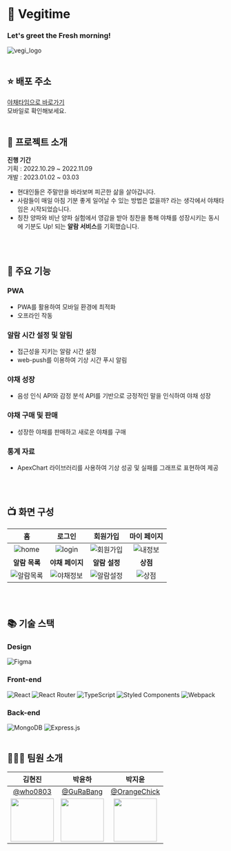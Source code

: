 # 🥗 Vegitime

### Let's greet the Fresh morning!
![vegi_logo](https://user-images.githubusercontent.com/65334125/222830902-de4c3c17-c738-48b2-a315-f95bda31e5ab.png)
<br>
<br>

## ⭐ 배포 주소
[야채타임으로 바로가기](https://vegitime-379420.du.r.appspot.com/)
<br>
모바일로 확인해보세요.
<br>
<br>

## 🤔 프로젝트 소개
**진행 기간**
<br>
기획 : 2022.10.29 ~ 2022.11.09 
<br>
개발 : 2023.01.02 ~ 03.03
- 현대인들은 주말만을 바라보며 피곤한 삶을 살아갑니다. 
- 사람들이 매일 아침 기분 좋게 일어날 수 있는 방법은 없을까? 라는 생각에서 야채타임은 시작되었습니다.
- 칭찬 양파와 비난 양파 실험에서 영감을 받아 칭찬을 통해 야채를 성장시키는 동시에 기분도 Up! 되는 **알람 서비스**를 기획했습니다. 
<br>
<br>

## 📌 주요 기능
### PWA
  - PWA를 활용하여 모바일 환경에 최적화
  - 오프라인 작동
  
### 알람 시간 설정 및 알림 
  - 접근성을 지키는 알람 시간 설정
  - web-push를 이용하여 기상 시간 푸시 알림

### 야채 성장
  - 음성 인식 API와 감정 분석 API를 기반으로 긍정적인 말을 인식하여 야채 성장 

### 야채 구매 및 판매
  - 성장한 야채를 판매하고 새로운 야채를 구매

### 통계 자료 
  - ApexChart 라이브러리를 사용하여 기상 성공 및 실패를 그래프로 표현하여 제공
<br>
<br>

## 📺 화면 구성
| 홈 | 로그인 | 회원가입| 마이 페이지|
| :--------------: | :--------------: | :--------------: | :--------------: |
| ![home](https://user-images.githubusercontent.com/65334125/222840182-707ad1da-8545-42ec-8a55-de3dbe9a0ae9.png) | ![login](https://user-images.githubusercontent.com/65334125/222840207-a1339428-85b1-4406-9e6a-ffb82640a157.png) | ![회원가입](https://user-images.githubusercontent.com/65334125/222842157-e7784b4e-49d1-4a3f-b776-2f64c1639bc9.png) | ![내정보](https://user-images.githubusercontent.com/65334125/222841966-11c5882b-8153-4e1c-9d2e-c1a27ab60942.png) | 
| **알람 목록** | **야채 페이지** | **알람 설정** | **상점** |
| ![알람목록](https://user-images.githubusercontent.com/65334125/222842623-a7348aaf-4447-4bd4-983a-cd66d6c53563.png) | ![야채정보](https://user-images.githubusercontent.com/65334125/222842696-a1ee2c37-6ef2-41e7-a0f3-2edec159ee54.png) | ![알람설정](https://user-images.githubusercontent.com/65334125/222842769-d9c80cbe-33a6-4fdc-b9fd-2bb98fa1dc73.png) | ![상점](https://user-images.githubusercontent.com/65334125/222842945-1357ffcd-ba92-4283-b98f-a4be6a263400.png) |

<br>
<br>

## 📚 기술 스택
### Design
![Figma](https://img.shields.io/badge/figma-%23F24E1E.svg?style=for-the-badge&logo=figma&logoColor=white)

### Front-end
![React](https://img.shields.io/badge/react-%2320232a.svg?style=for-the-badge&logo=react&logoColor=%2361DAFB)
![React Router](https://img.shields.io/badge/React_Router-CA4245?style=for-the-badge&logo=react-router&logoColor=white)
![TypeScript](https://img.shields.io/badge/typescript-%23007ACC.svg?style=for-the-badge&logo=typescript&logoColor=white)
![Styled Components](https://img.shields.io/badge/styled--components-DB7093?style=for-the-badge&logo=styled-components&logoColor=white)
![Webpack](https://img.shields.io/badge/webpack-%238DD6F9.svg?style=for-the-badge&logo=webpack&logoColor=black)

### Back-end
![MongoDB](https://img.shields.io/badge/MongoDB-%234ea94b.svg?style=for-the-badge&logo=mongodb&logoColor=white)
![Express.js](https://img.shields.io/badge/express.js-%23404d59.svg?style=for-the-badge&logo=express&logoColor=%2361DAFB)
<br>
<br>

## 👩‍👧‍👦 팀원 소개

|                                    김현진                                    |                                    박윤하                                    |                                    박지윤                                    |
| :--------------------------------------------------------------------------: | :--------------------------------------------------------------------------: | :--------------------------------------------------------------------------: |
|                [@who0803](https://github.com/who0803)                |                  [@GuRaBang](https://github.com/GuRaBang)                   |             [@OrangeChick](https://github.com/OrangeChick)              |
| <img src="https://avatars.githubusercontent.com/u/65334125?v=4" width="100"> | <img src="https://avatars.githubusercontent.com/u/87111950?v=4" width="100"> | <img src="https://avatars.githubusercontent.com/u/99635366?v=4" width="100"> |

<br>






